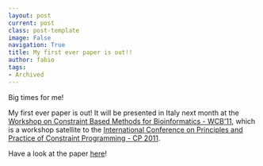 ```yaml
---
layout: post
current: post
class: post-template
image: False
navigation: True
title: My first ever paper is out!!
author: fabio
tags:
- Archived
---
```


Big times for me! 

My first ever paper is out! It will be presented in Italy next month at the [Workshop on Constraint Based Methods for Bioinformatics - WCB'11](http://www.dmi.unipg.it/WCB11/), which is a workshop satellite to the [International Conference on Principles and Practice of Constraint Programming - CP 2011](http://www.dmi.unipg.it/cp2011/).
  
Have a look at the paper [here](http://www.dmi.unipg.it/WCB11/wcb11proc.pdf)!